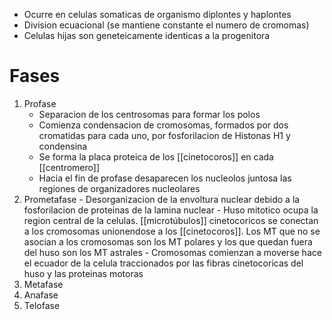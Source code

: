 - Ocurre en celulas somaticas de organismo diplontes y haplontes
- Division ecuacional (se mantiene constante el numero de cromomas)
- Celulas hijas son geneteicamente identicas a la progenitora

# Fases

1. Profase
	  - Separacion de los centrosomas para formar los polos
	  - Comienza condensacion de cromosomas, formados por dos cromatidas para cada uno, por fosforilacion de Histonas H1 y condensina
	  - Se forma la placa proteica de los [[cinetocoros]] en cada [[centromero]]
	  - Hacia el fin de profase desaparecen los nucleolos juntosa las regiones de organizadores nucleolares
2. Prometafase
	   - Desorganizacion de la envoltura nuclear debido a la fosforilacion de proteinas de la lamina nuclear
	   - Huso mitotico ocupa la region central de la celulas. [[microtúbulos]] cinetocoricos se conectan a los cromosomas unionendose a los [[cinetocoros]]. Los MT que no se asocian a los cromosomas son los MT polares y los que quedan fuera del huso son los MT astrales
	   - Cromosomas comienzan a moverse hace el ecuador de la celula traccionados por las fibras cinetocoricas del huso y las proteinas motoras
3. Metafase
4. Anafase
5. Telofase
